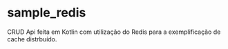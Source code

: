 # sample_redis
CRUD Api feita em Kotlin com utilização do Redis para a exemplificação de cache distrbuído.
